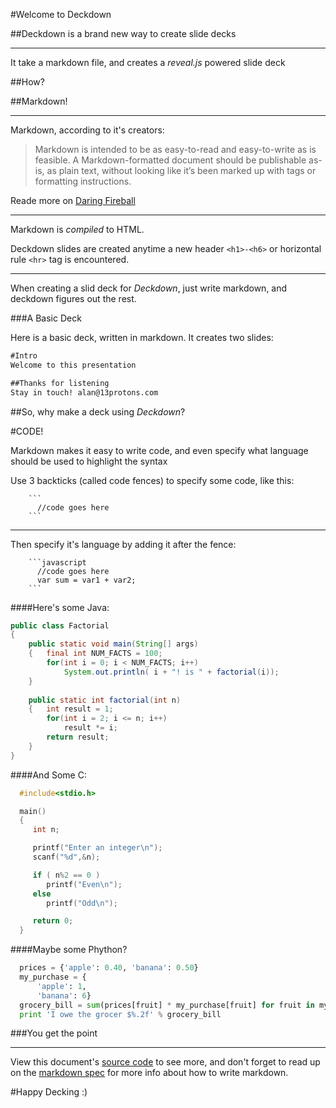 #Welcome to Deckdown

##Deckdown is
a brand new way to create slide decks

***
It take a markdown file, and creates a _reveal.js_ powered slide deck

##How?

##Markdown!

***

Markdown, according to it's creators:

> Markdown is intended to be as easy-to-read and easy-to-write as is feasible.
> A Markdown-formatted document should be publishable as-is, as plain text, without looking like it’s been marked up with tags or formatting instructions.

Reade more on [Daring Fireball](http://daringfireball.net/projects/markdown/syntax#philosophy)

***

Markdown is *compiled* to HTML. 

Deckdown slides are created anytime a new header `<h1>-<h6>` or horizontal rule `<hr>` tag is encountered. 

***

When creating a slid deck for _Deckdown_, just write markdown, and deckdown figures out the rest.

###A Basic Deck

Here is a basic deck, written in markdown. It creates two slides: 

```markdown
#Intro
Welcome to this presentation

##Thanks for listening
Stay in touch! alan@13protons.com
```

##So, why make a deck using *Deckdown*?

#CODE!

Markdown makes it easy to write code, and even specify what language should be used to highlight the syntax 

Use 3 backticks (called code fences) to specify some code, like this: 

``````
    ```
      //code goes here
    ```
``````
***
Then specify it's language by adding it after the fence: 

``````
    ```javascript
      //code goes here
      var sum = var1 + var2;
    ```
``````
####Here's some Java:

```java
public class Factorial
{
	public static void main(String[] args)
	{	final int NUM_FACTS = 100;
		for(int i = 0; i < NUM_FACTS; i++)
			System.out.println( i + "! is " + factorial(i));
	}
	
	public static int factorial(int n)
	{	int result = 1;
		for(int i = 2; i <= n; i++)
			result *= i;
		return result;
	}
}
```

####And Some C:

```c
  #include<stdio.h>

  main()
  {
     int n;

     printf("Enter an integer\n");
     scanf("%d",&n);

     if ( n%2 == 0 )
        printf("Even\n");
     else
        printf("Odd\n");

     return 0;
  }
```
####Maybe some Phython?

```python
  prices = {'apple': 0.40, 'banana': 0.50}
  my_purchase = {
      'apple': 1,
      'banana': 6}
  grocery_bill = sum(prices[fruit] * my_purchase[fruit] for fruit in my_purchase)
  print 'I owe the grocer $%.2f' % grocery_bill
```

###You get the point

***
View this document's [source code](https://gist.github.com/alanguir/db718cea7e23338bb3bc) to see more, and don't forget to read up on the [markdown spec](http://daringfireball.net/projects/markdown/syntax) for more info about how to write markdown. 

#Happy Decking :)
